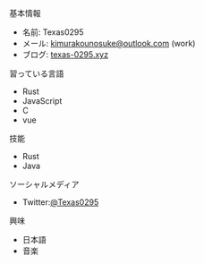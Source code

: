 基本情報
- 名前: Texas0295
- メール: <kimurakounosuke@outlook.com> (work)
- ブログ: [texas-0295.xyz](https://www.texas0295.top)

習っている言語
- Rust
- JavaScript
- C
- vue

技能
- Rust
- Java

ソーシャルメディア
- Twitter:[@Texas0295](https://x.com/Texas0295)

興味
- 日本語
- 音楽

